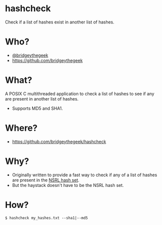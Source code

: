 # hashcheck
Check if a list of hashes exist in another list of hashes.

# Who?
* [@bridgeythegeek](https://twitter.com/bridgeythegeek)
* https://github.com/bridgeythegeek

# What?
A POSIX C multithreaded application to check a list of hashes to see if any are present in another list of hashes.

* Supports MD5 and SHA1.

# Where?
* https://github.com/bridgeythegeek/hashcheck

# Why?
* Originally written to provide a fast way to check if any of a list of hashes are present in the [NSRL hash set](https://www.nist.gov/itl/ssd/software-quality-group/national-software-reference-library-nsrl/nsrl-download/current-rds).
* But the haystack doesn't have to be the NSRL hash set.

# How?
```
$ hashcheck my_hashes.txt --sha1|--md5
```
